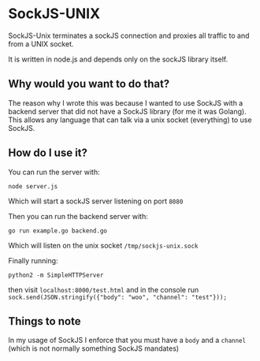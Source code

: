 # SockJS-UNIX

SockJS-Unix terminates a sockJS connection and proxies all traffic to and from a UNIX socket.

It is written in node.js and depends only on the sockJS library itself.

## Why would you want to do that?

The reason why I wrote this was because I wanted to use SockJS with a backend server that did not have a SockJS library (for me it was Golang).
This allows any language that can talk via a unix socket (everything) to use SockJS.

## How do I use it?

You can run the server with:

    node server.js

Which will start a sockJS server listening on port `8080`

Then you can run the backend server with:

    go run example.go backend.go

Which will listen on the unix socket `/tmp/sockjs-unix.sock` 

Finally running:

    python2 -m SimpleHTTPServer

then visit `localhost:8000/test.html` and in the console run `sock.send(JSON.stringify({"body": "woo", "channel": "test"}));`

## Things to note

In my usage of SockJS I enforce that you must have a `body` and a `channel` (which is not normally something SockJS mandates)

